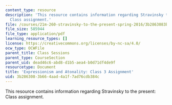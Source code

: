 ```yaml
---
content_type: resource
description: 'This resource contains information regarding Stravinsky to the present:
  Class assignment.'
file: /courses/21m-260-stravinsky-to-the-present-spring-2016/3b2863083b664aad4a1f7ad76cdb384c_MIT21M_260S16_assn03.pdf
file_size: 585944
file_type: application/pdf
learning_resource_types: []
license: https://creativecommons.org/licenses/by-nc-sa/4.0/
ocw_type: OCWFile
parent_title: Class Sessions
parent_type: CourseSection
parent_uid: dead46c6-abd8-d1b5-aea4-b0d71df4de9f
resourcetype: Document
title: 'Expressionism and Atonality: Class 3 Assignment'
uid: 3b286308-3b66-4aad-4a1f-7ad76cdb384c
---
```

This resource contains information regarding Stravinsky to the present: Class assignment.